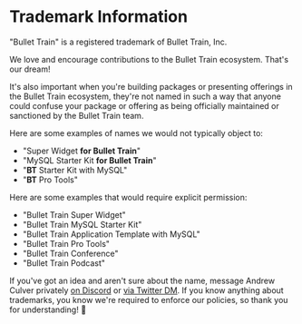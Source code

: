 # Trademark Information

"Bullet Train" is a registered trademark of Bullet Train, Inc.

We love and encourage contributions to the Bullet Train ecosystem. That's our dream!

It's also important when you're building packages or presenting offerings in the Bullet Train ecosystem, they're not named in such a way that anyone could confuse your package or offering as being officially maintained or sanctioned by the Bullet Train team.

Here are some examples of names we would not typically object to:

 - "Super Widget __for Bullet Train__"
 - "MySQL Starter Kit __for Bullet Train__"
 - "__BT__ Starter Kit with MySQL"
 - "__BT__ Pro Tools"

Here are some examples that would require explicit permission:

 - "Bullet Train Super Widget"
 - "Bullet Train MySQL Starter Kit"
 - "Bullet Train Application Template with MySQL"
 - "Bullet Train Pro Tools"
 - "Bullet Train Conference"
 - "Bullet Train Podcast"

If you've got an idea and aren't sure about the name, message Andrew Culver privately [on Discord](https://discord.gg/bullettrain) or [via Twitter DM](https://twitter.com/andrewculver). If you know anything about trademarks, you know we're required to enforce our policies, so thank you for understanding! 🙏

